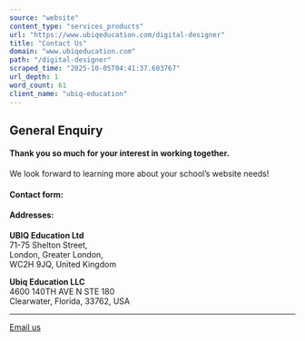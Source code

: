 ```yaml
---
source: "website"
content_type: "services_products"
url: "https://www.ubiqeducation.com/digital-designer"
title: "Contact Us"
domain: "www.ubiqeducation.com"
path: "/digital-designer"
scraped_time: "2025-10-05T04:41:37.603767"
url_depth: 1
word_count: 61
client_name: "ubiq-education"
---
```


## General Enquiry

#### Thank you so much for your interest in working together.

We look forward to learning more about your school’s website needs!

#### Contact form:

#### Addresses:

**UBIQ Education Ltd**  
71-75 Shelton Street,  
London, Greater London,  
WC2H 9JQ, United Kingdom

​​​​​​​**Ubiq Education LLC**  
4600 140TH AVE N STE 180  
Clearwater, Florida, 33762, USA

* * *

[Email us](mailto:hello@ubiqeducation.com)